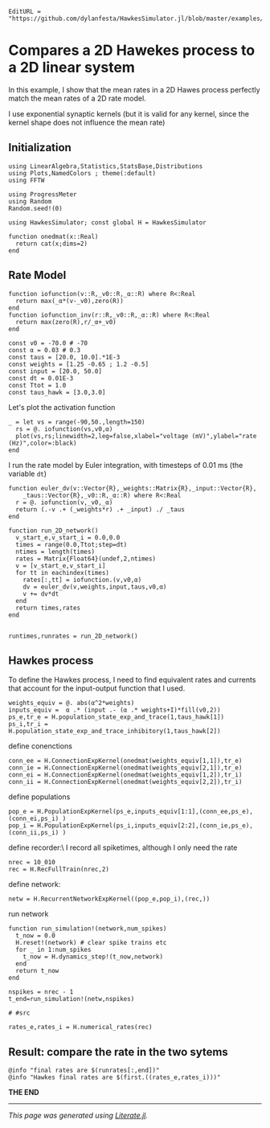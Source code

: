 ```@meta
EditURL = "https://github.com/dylanfesta/HawkesSimulator.jl/blob/master/examples/hawkes_vs_2D_linear.jl"
```

# Compares a 2D Hawekes process to a 2D linear system

In this example, I show that the mean rates in a 2D Hawes process
perfectly match the mean rates of a 2D rate model.

I use exponential synaptic kernels (but it is valid for any kernel, since
the kernel shape does not influence the mean rate)

## Initialization

````@example hawkes_vs_2D_linear
using LinearAlgebra,Statistics,StatsBase,Distributions
using Plots,NamedColors ; theme(:default)
using FFTW

using ProgressMeter
using Random
Random.seed!(0)

using HawkesSimulator; const global H = HawkesSimulator

function onedmat(x::Real)
  return cat(x;dims=2)
end
````

## Rate Model

````@example hawkes_vs_2D_linear
function iofunction(v::R,_v0::R,_α::R) where R<:Real
  return max(_α*(v-_v0),zero(R))
end
function iofunction_inv(r::R,_v0::R,_α::R) where R<:Real
  return max(zero(R),r/_α+_v0)
end

const v0 = -70.0 # -70
const α = 0.03 # 0.3
const taus = [20.0, 10.0].*1E-3
const weights = [1.25 -0.65 ; 1.2 -0.5]
const input = [20.0, 50.0]
const dt = 0.01E-3
const Ttot = 1.0
const taus_hawk = [3.0,3.0]
````

Let's plot the activation function

````@example hawkes_vs_2D_linear
_ = let vs = range(-90,50.,length=150)
  rs = @. iofunction(vs,v0,α)
  plot(vs,rs;linewidth=2,leg=false,xlabel="voltage (mV)",ylabel="rate (Hz)",color=:black)
end
````

I run the rate model by Euler integration, with timesteps of 0.01 ms (the variable `dt`)

````@example hawkes_vs_2D_linear
function euler_dv(v::Vector{R},_weights::Matrix{R},_input::Vector{R},
    _taus::Vector{R},_v0::R,_α::R) where R<:Real
  r = @. iofunction(v,_v0,_α)
  return (.-v .+ (_weights*r) .+ _input) ./ _taus
end

function run_2D_network()
  v_start_e,v_start_i = 0.0,0.0
  times = range(0.0,Ttot;step=dt)
  ntimes = length(times)
  rates = Matrix{Float64}(undef,2,ntimes)
  v = [v_start_e,v_start_i]
  for tt in eachindex(times)
    rates[:,tt] = iofunction.(v,v0,α)
    dv = euler_dv(v,weights,input,taus,v0,α)
    v += dv*dt
  end
  return times,rates
end


runtimes,runrates = run_2D_network()
````

## Hawkes process

To define the Hawkes process, I need to find equivalent rates and currents
that account for the input-output function that I used.

````@example hawkes_vs_2D_linear
weights_equiv = @. abs(α^2*weights)
inputs_equiv =  α .* (input .- (α .* weights+I)*fill(v0,2))
ps_e,tr_e = H.population_state_exp_and_trace(1,taus_hawk[1])
ps_i,tr_i = H.population_state_exp_and_trace_inhibitory(1,taus_hawk[2])
````

define conenctions

````@example hawkes_vs_2D_linear
conn_ee = H.ConnectionExpKernel(onedmat(weights_equiv[1,1]),tr_e)
conn_ie = H.ConnectionExpKernel(onedmat(weights_equiv[2,1]),tr_e)
conn_ei = H.ConnectionExpKernel(onedmat(weights_equiv[1,2]),tr_i)
conn_ii = H.ConnectionExpKernel(onedmat(weights_equiv[2,2]),tr_i)
````

define populations

````@example hawkes_vs_2D_linear
pop_e = H.PopulationExpKernel(ps_e,inputs_equiv[1:1],(conn_ee,ps_e),(conn_ei,ps_i) )
pop_i = H.PopulationExpKernel(ps_i,inputs_equiv[2:2],(conn_ie,ps_e),(conn_ii,ps_i) )
````

define recorder:\\
I record all spiketimes, although I only need the rate

````@example hawkes_vs_2D_linear
nrec = 10_010
rec = H.RecFullTrain(nrec,2)
````

define network:

````@example hawkes_vs_2D_linear
netw = H.RecurrentNetworkExpKernel((pop_e,pop_i),(rec,))
````

run network

````@example hawkes_vs_2D_linear
function run_simulation!(network,num_spikes)
  t_now = 0.0
  H.reset!(network) # clear spike trains etc
  for _ in 1:num_spikes
    t_now = H.dynamics_step!(t_now,network)
  end
  return t_now
end

nspikes = nrec - 1
t_end=run_simulation!(netw,nspikes)

# #src

rates_e,rates_i = H.numerical_rates(rec)
````

## Result: compare the rate in the two sytems

````@example hawkes_vs_2D_linear
@info "final rates are $(runrates[:,end])"
@info "Hawkes final rates are $(first.((rates_e,rates_i)))"
````

**THE END**

---

*This page was generated using [Literate.jl](https://github.com/fredrikekre/Literate.jl).*

